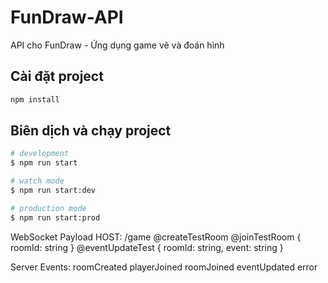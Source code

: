 # FunDraw-API

API cho FunDraw - Ứng dụng game vẽ và đoán hình

## Cài đặt project

```sh
npm install
```

## Biên dịch và chạy project

```bash
# development
$ npm run start

# watch mode
$ npm run start:dev

# production mode
$ npm run start:prod
```

WebSocket Payload
HOST: <host>/game
@createTestRoom
@joinTestRoom { roomId: string }
@eventUpdateTest { roomId: string, event: string }

Server Events:
roomCreated
playerJoined
roomJoined
eventUpdated
error
